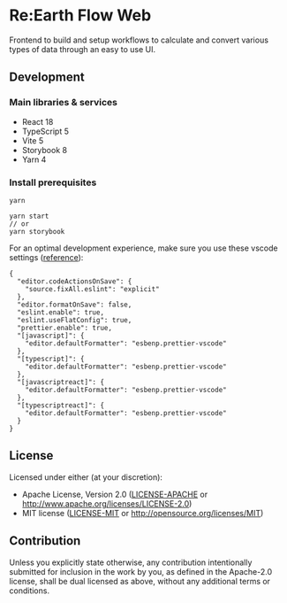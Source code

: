 # Re:Earth Flow Web

Frontend to build and setup workflows to calculate and convert various types of data through an easy to use UI.

## Development

### Main libraries & services

- React 18
- TypeScript 5
- Vite 5
- Storybook 8
- Yarn 4

### Install prerequisites

```console
yarn

yarn start
// or
yarn storybook
```

For an optimal development experience, make sure you use these vscode settings ([reference]("https://github.com/reearth/eslint-config-reearth/blob/main/.vscode/settings.json")):

```
{
  "editor.codeActionsOnSave": {
    "source.fixAll.eslint": "explicit"
  },
  "editor.formatOnSave": false,
  "eslint.enable": true,
  "eslint.useFlatConfig": true,
  "prettier.enable": true,
  "[javascript]": {
    "editor.defaultFormatter": "esbenp.prettier-vscode"
  },
  "[typescript]": {
    "editor.defaultFormatter": "esbenp.prettier-vscode"
  },
  "[javascriptreact]": {
    "editor.defaultFormatter": "esbenp.prettier-vscode"
  },
  "[typescriptreact]": {
    "editor.defaultFormatter": "esbenp.prettier-vscode"
  }
}
```

## License

Licensed under either (at your discretion):

- Apache License, Version 2.0
  ([LICENSE-APACHE](LICENSE-APACHE) or <http://www.apache.org/licenses/LICENSE-2.0>)
- MIT license
  ([LICENSE-MIT](LICENSE-MIT) or <http://opensource.org/licenses/MIT>)

## Contribution

Unless you explicitly state otherwise, any contribution intentionally submitted
for inclusion in the work by you, as defined in the Apache-2.0 license, shall be
dual licensed as above, without any additional terms or conditions.
